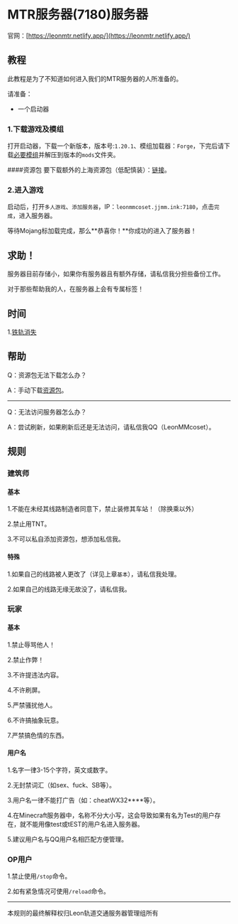 # MTR服务器(7180)服务器
官网：[https://leonmtr.netlify.app/](https://leonmtr.netlify.app/)

## 教程
此教程是为了不知道如何进入我们的MTR服务器的人所准备的。

请准备：

- 一个启动器

### 1.下载游戏及模组
打开启动器，下载一个新版本，版本号:`1.20.1`、模组加载器：`Forge`，下完后请下载[必要模组](https://modserverresorcepack.netlify.app/mod.zip)并解压到版本的`mods`文件夹。

####资源包
要下载额外的上海资源包（低配慎装）：[链接](https://modserverresorcepack.netlify.app/Shanghai%20Metro%20Addon%20v3.3.3.zip)。

### 2.进入游戏
启动后，打开`多人游戏`、`添加服务器`，IP：`leonmmcoset.jjmm.ink:7180`，点击`完成`，进入服务器。

等待Mojang标加载完成，那么**恭喜你！**你成功的进入了服务器！

## 求助！
服务器目前存储小，如果你有服务器且有额外存储，请私信我分担些备份工作。

对于那些帮助我的人，在服务器上会有专属标签！

## 时间
1.[铁轨消失](mtr7180/event_server_rail_disappear)

## 帮助
Q：资源包无法下载怎么办？

A：手动下载[资源包](https://modserverresorcepack.netlify.app/gbt.zip)。

---

Q：无法访问服务器怎么办？

A：尝试刷新，如果刷新后还是无法访问，请私信我QQ（LeonMMcoset）。

## 规则
### 建筑师
#### 基本
1.不能在未经其线路制造者同意下，禁止装修其车站！（除换乘以外）

2.禁止用TNT。

3.不可以私自添加资源包，想添加私信我。

#### 特殊
1.如果自己的线路被人更改了（详见上章`基本`），请私信我处理。

2.如果自己的线路无缘无故没了，请私信我。

### 玩家
#### 基本
1.禁止辱骂他人！

2.禁止作弊！

3.不许提违法内容。

4.不许刷屏。

5.严禁骚扰他人。

6.不许搞抽象玩意。

7.严禁搞色情的东西。

#### 用户名
1.名字一律3-15个字符，英文或数字。

2.无封禁词汇（如sex、fuck、SB等）。

3.用户名一律不能打广告（如：cheatWX32****等）。

4.在Minecraft服务器中，名称不分大小写，这会导致如果有名为Test的用户存在，就不能用像test或tEST的用户名进入服务器。

5.建议用户名与QQ用户名相匹配方便管理。

### OP用户
1.禁止使用`/stop`命令。

2.如有紧急情况可使用`/reload`命令。

---

本规则的最终解释权归Leon轨道交通服务器管理组所有